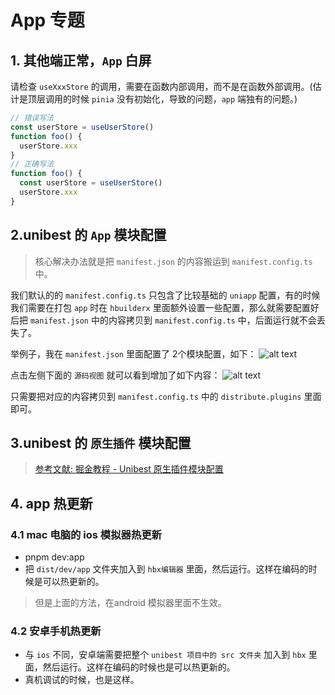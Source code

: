 # App 专题

## 1. 其他端正常，`App` 白屏

请检查 `useXxxStore` 的调用，需要在函数内部调用，而不是在函数外部调用。(估计是顶层调用的时候 `pinia` 没有初始化，导致的问题，`app` 端独有的问题。)

```ts
// 错误写法
const userStore = useUserStore()
function foo() {
  userStore.xxx
}
// 正确写法
function foo() {
  const userStore = useUserStore()
  userStore.xxx
}
```

## 2.unibest 的 `App` 模块配置

> 核心解决办法就是把 `manifest.json` 的内容搬运到 `manifest.config.ts` 中。

我们默认的的 `manifest.config.ts` 只包含了比较基础的 `uniapp` 配置，有的时候我们需要在打包 `app` 时在 `hbuilderx` 里面额外设置一些配置，那么就需要配置好后把 `manifest.json` 中的内容拷贝到 `manifest.config.ts` 中，后面运行就不会丢失了。

举例子，我在 `manifest.json` 里面配置了 2个模块配置，如下：
![alt text](image-18.png)

点击左侧下面的 `源码视图` 就可以看到增加了如下内容：
![alt text](image-18-2.png)

只需要把对应的内容拷贝到 `manifest.config.ts` 中的 `distribute.plugins` 里面即可。

## 3.unibest 的 `原生插件` 模块配置

> [参考文献: 掘金教程 - Unibest 原生插件模块配置](https://juejin.cn/post/7496807547447427081)

## 4. app 热更新

### 4.1 mac 电脑的 ios 模拟器热更新

- pnpm dev:app
- 把 `dist/dev/app` 文件夹加入到 `hbx编辑器` 里面，然后运行。这样在编码的时候是可以热更新的。

> 但是上面的方法，在android 模拟器里面不生效。

### 4.2 安卓手机热更新

- 与 `ios` 不同，安卓端需要把整个 `unibest 项目中的 src 文件夹` 加入到 `hbx` 里面，然后运行。这样在编码的时候也是可以热更新的。
- 真机调试的时候，也是这样。
